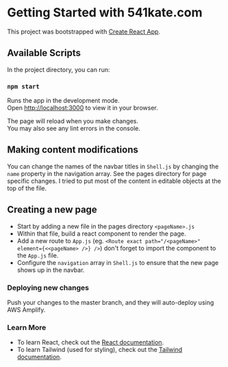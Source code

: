 # Getting Started with 541kate.com

This project was bootstrapped with [Create React App](https://github.com/facebook/create-react-app).

## Available Scripts

In the project directory, you can run:

### `npm start`

Runs the app in the development mode.\
Open [http://localhost:3000](http://localhost:3000) to view it in your browser.

The page will reload when you make changes.\
You may also see any lint errors in the console.

## Making content modifications

You can change the names of the navbar titles in `Shell.js` by changing the `name` property in the navigation array.
See the pages directory for page specific changes. I tried to put most of the content in editable objects at the top of the file.


## Creating a new page

* Start by adding a new file in the pages directory `<pageName>.js`
* Within that file, build a react component to render the page. 
* Add a new route to `App.js` (eg. `<Route exact path="/<pageName>" element={<<pageName> />} />`) don't forget to import the component to the `App.js` file.
* Configure the `navigation` array in `Shell.js` to ensure that the new page shows up in the navbar.

### Deploying new changes

Push your changes to the master branch, and they will auto-deploy using AWS Amplify.

### Learn More

- To learn React, check out the [React documentation](https://reactjs.org/).
- To learn Tailwind (used for styling), check out the [Tailwind documentation](https://tailwindcss.com/docs/installation).


